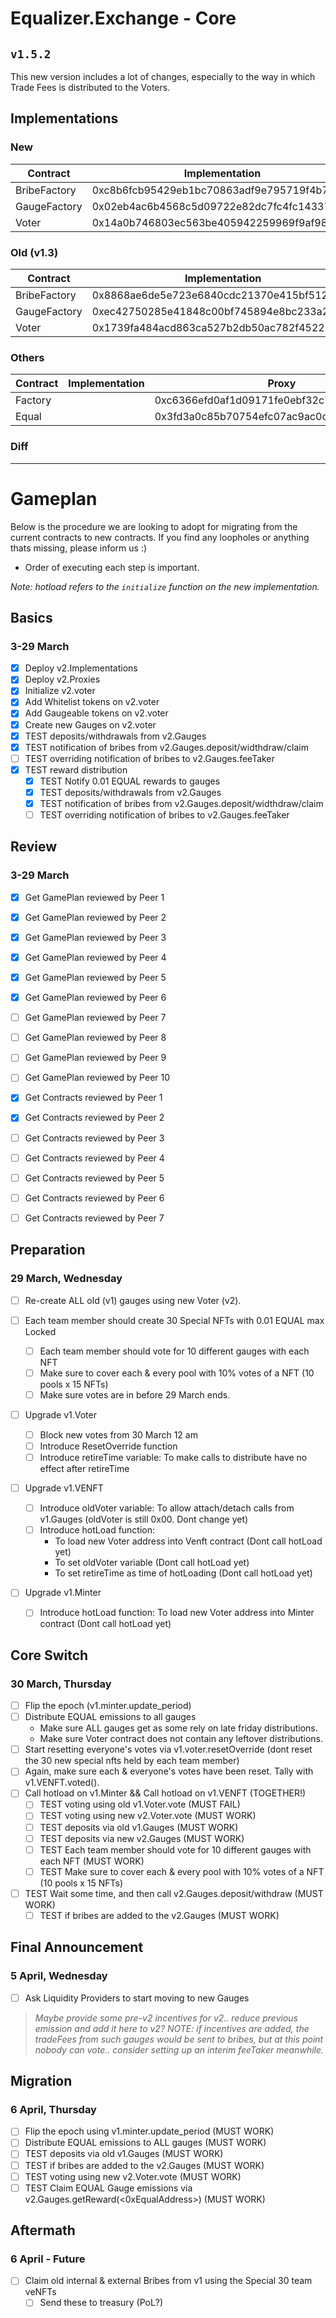 # Equalizer.Exchange - Core

## `v1.5.2`
This new version includes a lot of changes, especially to the way in which Trade Fees is distributed to the Voters.

## Implementations
### New

Contract | Implementation | Proxy
---- | ---- | ----
BribeFactory | 0xc8b6fcb95429eb1bc70863adf9e795719f4b7d79 | 0x58be1f04029ffdccbd34919fe0118cd207d746b0
GaugeFactory | 0x02eb4ac6b4568c5d09722e82dc7fc4fc143378ba | 0xeb1a19ec6fba3de2abdeeef0cd40d44f65362482
Voter | 0x14a0b746803ec563be405942259969f9af985c20 | 0x5b30731f72cfab189776d7263b0db92ec8e921cf


### Old (v1.3)

Contract | Implementation | Proxy
---- | ---- | ----
BribeFactory | 0x8868ae6de5e723e6840cdc21370e415bf5123684 | 0x5d4589bba42df0c53bbcb7ec59160de64b9d4308
GaugeFactory | 0xec42750285e41848c00bf745894e8bc233a264c6 | 0xc8be3d680e31187a94b47119c5b2b095ce2be578
Voter | 0x1739fa484acd863ca527b2db50ac782f4522210b | 0x4bebEB8188aEF8287f9a7d1E4f01d76cBE060d5b

### Others

Contract | Implementation | Proxy
---- | ---- | ----
Factory | | 0xc6366efd0af1d09171fe0ebf32c7943bb310832a
Equal | | 0x3fd3a0c85b70754efc07ac9ac0cbbdce664865a6


### Diff


----


# Gameplan
Below is the procedure we are looking to adopt for migrating from the current contracts to new contracts. If you find any loopholes or anything thats missing, please inform us :)
- Order of executing each step is important.

*Note: hotload refers to the `initialize` function on the new implementation.*

## Basics
### 3-29 March

- [x] Deploy v2.Implementations
- [x] Deploy v2.Proxies
- [x] Initialize v2.voter
- [x] Add Whitelist tokens on v2.voter
- [x] Add Gaugeable tokens on v2.voter
- [x] Create new Gauges on v2.voter
- [x] TEST deposits/withdrawals from v2.Gauges
- [x] TEST notification of bribes from v2.Gauges.deposit/widthdraw/claim
- [ ] TEST overriding notification of bribes to v2.Gauges.feeTaker
- [x] TEST reward distribution
	- [x] TEST Notify 0.01 EQUAL rewards to gauges
	- [x] TEST deposits/withdrawals from v2.Gauges
	- [x] TEST notification of bribes from v2.Gauges.deposit/widthdraw/claim
	- [ ] TEST overriding notification of bribes to v2.Gauges.feeTaker

## Review
### 3-29 March

- [x] Get GamePlan reviewed by Peer 1
- [x] Get GamePlan reviewed by Peer 2
- [x] Get GamePlan reviewed by Peer 3
- [x] Get GamePlan reviewed by Peer 4
- [x] Get GamePlan reviewed by Peer 5
- [x] Get GamePlan reviewed by Peer 6
- [ ] Get GamePlan reviewed by Peer 7
- [ ] Get GamePlan reviewed by Peer 8
- [ ] Get GamePlan reviewed by Peer 9
- [ ] Get GamePlan reviewed by Peer 10
- [x] Get Contracts reviewed by Peer 1
- [x] Get Contracts reviewed by Peer 2
- [ ] Get Contracts reviewed by Peer 3
- [ ] Get Contracts reviewed by Peer 4
- [ ] Get Contracts reviewed by Peer 5
- [ ] Get Contracts reviewed by Peer 6
- [ ] Get Contracts reviewed by Peer 7


## Preparation
### 29 March, Wednesday

- [ ] Re-create ALL old (v1) gauges using new Voter (v2).

- [ ] Each team member should create 30 Special NFTs with 0.01 EQUAL max Locked
	- [ ] Each team member should vote for 10 different gauges with each NFT
	- [ ] Make sure to cover each & every pool with 10% votes of a NFT (10 pools x 15 NFTs)
	- [ ] Make sure votes are in before 29 March ends.
- [ ] Upgrade v1.Voter
	- [ ] Block new votes from 30 March 12 am
	- [ ] Introduce ResetOverride function
	- [ ] Introduce retireTime variable: To make calls to distribute have no effect after retireTime
- [ ] Upgrade v1.VENFT
	- [ ] Introduce oldVoter variable: To allow attach/detach calls from v1.Gauges (oldVoter is still 0x00. Dont change yet)
	- [ ] Introduce hotLoad function:
		- To load new Voter address into Venft contract (Dont call hotLoad yet)
		- To set oldVoter variable (Dont call hotLoad yet)
		- To set retireTime as time of hotLoading (Dont call hotLoad yet)
- [ ] Upgrade v1.Minter
	- [ ] Introduce hotLoad function: To load new Voter address into Minter contract (Dont call hotLoad yet)


## Core Switch
### 30 March, Thursday

- [ ] Flip the epoch (v1.minter.update_period)
- [ ] Distribute EQUAL emissions to all gauges
	- Make sure ALL gauges get as some rely on late friday distributions.
	- Make sure Voter contract does not contain any leftover distributions.
- [ ] Start resetting everyone's votes via v1.voter.resetOverride (dont reset the 30 new special nfts held by each team member)
- [ ] Again, make sure each & everyone's votes have been reset. Tally with v1.VENFT.voted(<id>).
- [ ] Call hotload on v1.Minter && Call hotload on v1.VENFT (TOGETHER!)
	- [ ] TEST voting using old v1.Voter.vote (MUST FAIL)
	- [ ] TEST voting using new v2.Voter.vote (MUST WORK)
	- [ ] TEST deposits via old v1.Gauges (MUST WORK)
	- [ ] TEST deposits via new v2.Gauges (MUST WORK)
	- [ ] TEST Each team member should vote for 10 different gauges with each NFT (MUST WORK)
	- [ ] TEST Make sure to cover each & every pool with 10% votes of a NFT (10 pools x 15 NFTs)
- [ ] TEST Wait some time, and then call v2.Gauges.deposit/withdraw (MUST WORK)
	- [ ] TEST if bribes are added to the v2.Gauges (MUST WORK)

## Final Announcement
### 5 April, Wednesday

- [ ] Ask Liquidity Providers to start moving to new Gauges
> *Maybe provide some pre-v2 incentives for v2.. reduce previous emission and add it here to v2? NOTE: if incentives are added, the tradeFees from such gauges would be sent to bribes, but at this point nobody can vote.. consider setting up an interim feeTaker meanwhile.*

## Migration
### 6 April, Thursday

- [ ] Flip the epoch using v1.minter.update_period (MUST WORK)
- [ ] Distribute EQUAL emissions to ALL gauges (MUST WORK)
- [ ] TEST deposits via old v1.Gauges (MUST WORK)
- [ ] TEST if bribes are added to the v2.Gauges (MUST WORK)
- [ ] TEST voting using new v2.Voter.vote (MUST WORK)
- [ ] TEST Claim EQUAL Gauge emissions via v2.Gauges.getReward(<0xEqualAddress>) (MUST WORK)

## Aftermath
### 6 April - Future

- [ ] Claim old internal & external Bribes from v1 using the Special 30 team veNFTs
	- [ ] Send these to treasury (PoL?)